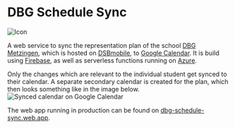 # DBG Schedule Sync

![Icon](https://i.imgur.com/BvxYrRZt.png)

A web service to sync the representation plan of the school [DBG Metzingen](https://dbg-metzingen.de), which is hosted on
[DSBmobile](https://www.dsbmobile.de), to [Google Calendar](https://calendar.google.com). It is build using
[Firebase](https://firebase.google.com), as well as serverless functions running on [Azure](https://azure.microsoft.com/en-us/).

Only the changes which are relevant to the individual student get synced to their calendar. A separate secondary
calendar is created for the plan, which then looks something like in the image below.
![Synced calendar on Google Calendar](https://i.imgur.com/SirZztp.png)

The web app running in production can be found on [dbg-schedule-sync.web.app](https://dbg-schedule-sync.web.app).
